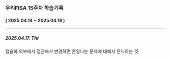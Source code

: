 ### 우리FISA 15주차 학습기록

#### ( 2025.04.14 ~ 2025.04.18 )

---

##### 2025.04.17. Thr

캡슐화
외부에서 접근해서 변경하면 큰일나는 문제에 대해서 은닉하는 것